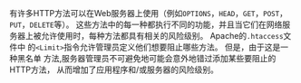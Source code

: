 有许多HTTP方法可以在Web服务器上使用（例如`OPTIONS`，`HEAD`，`GET`，`POST`，
`PUT`，`DELETE`等）。 这些方法中的每一种都执行不同的功能，并且当它们在网络服
务器上被允许使用时，每种方法都具有相关的风险级别。 Apache的`.htaccess`文件中
的`<Limit>`指令允许管理员定义他们想要阻止哪些方法。 但是，由于这是一种黑名单
方法,服务器管理员不可避免地可能会意外地错过添加某些要阻止的HTTP方法，
从而增加了应用程序和/或服务器的风险级别。